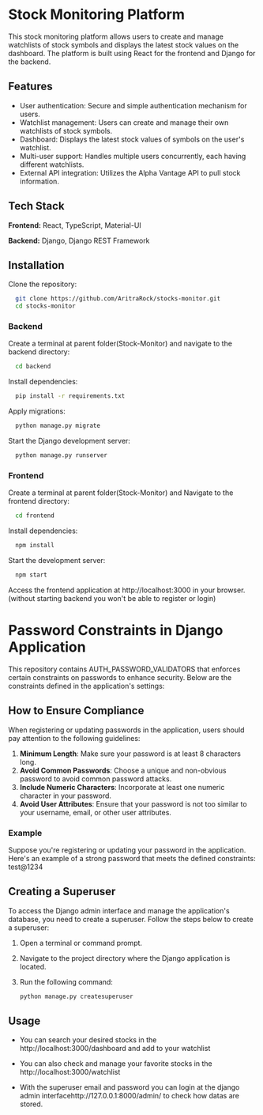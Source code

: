 
# Stock Monitoring Platform

This stock monitoring platform allows users to create and manage watchlists of stock symbols and displays the latest stock values on the dashboard. The platform is built using React for the frontend and Django for the backend.


## Features

- User authentication: Secure and simple authentication mechanism for users.
- Watchlist management: Users can create and manage their own watchlists of stock symbols.
- Dashboard: Displays the latest stock values of symbols on the user's watchlist.
- Multi-user support: Handles multiple users concurrently, each having different watchlists.
- External API integration: Utilizes the Alpha Vantage API to pull stock information.


## Tech Stack

**Frontend:** React, TypeScript, Material-UI

**Backend:** Django, Django REST Framework


## Installation
Clone the repository:

```bash
  git clone https://github.com/AritraRock/stocks-monitor.git
  cd stocks-monitor
```
### Backend

Create a terminal at parent folder(Stock-Monitor) and navigate to the backend directory:

```bash
  cd backend
```

Install dependencies:

```bash
  pip install -r requirements.txt
```

Apply migrations:

```bash
  python manage.py migrate
```

Start the Django development server:

```bash
  python manage.py runserver
```
### Frontend

Create a terminal at parent folder(Stock-Monitor) and Navigate to the frontend directory:

```bash
  cd frontend
```

Install dependencies:

```bash
  npm install
```

Start the development server:

```bash
  npm start
```
Access the frontend application at http://localhost:3000 in your browser. (without starting backend you won't be able to register or login)

# Password Constraints in Django Application

This repository contains AUTH_PASSWORD_VALIDATORS that enforces certain constraints on passwords to enhance security. Below are the constraints defined in the application's settings:

## How to Ensure Compliance

When registering or updating passwords in the application, users should pay attention to the following guidelines:

1. **Minimum Length**: Make sure your password is at least 8 characters long.
2. **Avoid Common Passwords**: Choose a unique and non-obvious password to avoid common password attacks.
3. **Include Numeric Characters**: Incorporate at least one numeric character in your password.
4. **Avoid User Attributes**: Ensure that your password is not too similar to your username, email, or other user attributes.

### Example

Suppose you're registering or updating your password in the application. Here's an example of a strong password that meets the defined constraints: test@1234

## Creating a Superuser

To access the Django admin interface and manage the application's database, you need to create a superuser. Follow the steps below to create a superuser:

1. Open a terminal or command prompt.
2. Navigate to the project directory where the Django application is located.
3. Run the following command:

   ```bash
   python manage.py createsuperuser

## Usage

- You can search your desired stocks in the http://localhost:3000/dashboard and add to your watchlist

- You can also check and manage your favorite stocks in the http://localhost:3000/watchlist
  
- With the superuser email and password you can login at the django admin interfacehttp://127.0.0.1:8000/admin/ to check how datas are stored.

